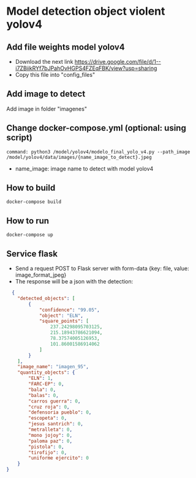 # Model detection object violent yolov4 


## Add file weights model yolov4
* Download the next link https://drive.google.com/file/d/1--i7ZBiikRYf7bJPahOvHGPS4FZEqFBK/view?usp=sharing
* Copy this file into "config_files"
## Add image to detect
Add image in folder "imagenes"
## Change docker-compose.yml (optional: using script)
    command: python3 /model/yolov4/modelo_final_yolo_v4.py --path_image /model/yolov4/data/images/{name_image_to_detect}.jpeg
* name_image: image name to detect with model yolov4
## How to build
    docker-compose build
## How to run
    docker-compose up
## Service flask
* Send a request POST to Flask server with form-data {key: file, value: image_format_jpeg}
* The response will be a json with the detection:
```json
  {
    "detected_objects": [
        {
            "confidence": "99.05",
            "object": "ELN",
            "square_points": [
                237.24298095703125,
                215.18943786621094,
                78.37574005126953,
                101.86001586914062
            ]
        }
    ],
    "image_name": "imagen_95",
    "quantity_objects": {
        "ELN": 1,
        "FARC-EP": 0,
        "bala": 0,
        "balas": 0,
        "carros guerra": 0,
        "cruz roja": 0,
        "defensoria pueblo": 0,
        "escopeta": 0,
        "jesus santrich": 0,
        "metralleta": 0,
        "mono jojoy": 0,
        "paloma paz": 0,
        "pistola": 0,
        "tirofijo": 0,
        "uniforme ejercito": 0
    }
}

